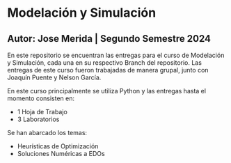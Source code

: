 # Modelación y Simulación
## Autor: Jose Merida | Segundo Semestre 2024
En este repositorio se encuentran las entregas para el curso de Modelación y Simulación, cada una en su respectivo Branch del repositorio. Las entregas de este curso fueron trabajadas de manera grupal, junto con Joaquín Puente y Nelson García.

En este curso principalmente se utiliza Python y las entregas hasta el momento consisten en:

  - 1 Hoja de Trabajo
  - 3 Laboratorios

Se han abarcado los temas:

  - Heurísticas de Optimización
  - Soluciones Numéricas a EDOs

